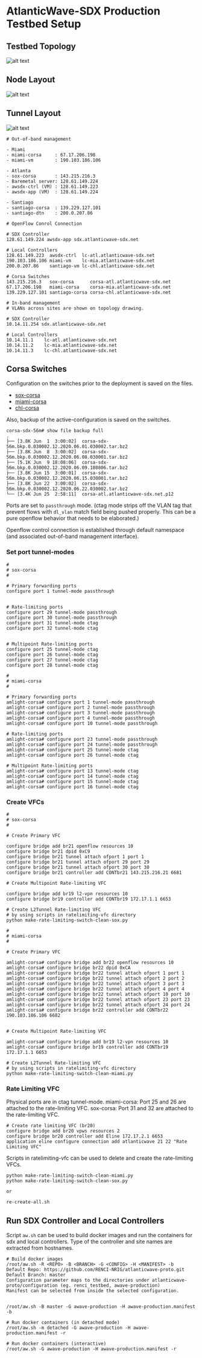 # AtlanticWave-SDX Production Testbed Setup 

## Testbed Topology

![alt text](figures/AW-SDX-Production_Setup-0-Topology.png)

## Node Layout

![alt text](figures/AW-SDX-Production_Setup-2-Node_Layout.png)

## Tunnel Layout

![alt text](figures/AW-SDX-Production_Setup-3-Tunnel_Layout-L2Multipoint.png)


```
# Out-of-band management

- Miami
- miami-corsa     : 67.17.206.198
- miami-vm        : 190.103.186.106

- Atlanta
- sox-corsa       : 143.215.216.3
- Baremetal server: 128.61.149.224
- awsdx-ctrl (VM) : 128.61.149.223
- awsdx-app (VM)  : 128.61.149.224

- Santiago
- santiago-corsa  : 139.229.127.101
- santiago-dtn    : 200.0.207.86

# OpenFlow Conrol Connection

# SDX Controller
128.61.149.224 awsdx-app sdx.atlanticwave-sdx.net

# Local Controllers 
128.61.149.223  awsdx-ctrl  lc-atl.atlanticwave-sdx.net
190.103.186.106 miami-vm    lc-mia.atlanticwave-sdx.net
200.0.207.86    santiago-vm lc-chl.atlanticwave-sdx.net

# Corsa Switches
143.215.216.3   sox-corsa      corsa-atl.atlanticwave-sdx.net
67.17.206.198   miami-corsa    corsa-mia.atlanticwave-sdx.net
139.229.127.101 santiago-corsa corsa-chl.atlanticwave-sdx.net

```

```
# In-band management
# VLANs across sites are shown on topology drawing.

# SDX Controller
10.14.11.254 sdx.atlanticwave-sdx.net

# Local Controllers
10.14.11.1    lc-atl.atlanticwave-sdx.net
10.14.11.2    lc-mia.atlanticwave-sdx.net
10.14.11.3    lc-chl.atlanticwave-sdx.net

```

## Corsa Switches

Configuration on the switches prior to the deployment is saved on the files.
- [sox-corsa](config/sox-corsa.cfg)
- [miami-corsa](config/miami-corsa.cfg)
- [chl-corsa](config/chl-corsa.cfg)

Also, backup of the active-configuration is saved on the switches.

```
corsa-sdx-56m# show file backup full 
.
├── [3.8K Jun  1  3:00:02]  corsa-sdx-56m.bkp.0.030002.12.2020.06.01.030002.tar.bz2
├── [3.8K Jun  8  3:00:02]  corsa-sdx-56m.bkp.0.030002.12.2020.06.08.030001.tar.bz2
├── [5.1K Jun  9 18:08:06]  corsa-sdx-56m.bkp.0.030002.12.2020.06.09.180806.tar.bz2
├── [3.8K Jun 15  3:00:01]  corsa-sdx-56m.bkp.0.030002.12.2020.06.15.030001.tar.bz2
├── [3.8K Jun 22  3:00:02]  corsa-sdx-56m.bkp.0.030002.12.2020.06.22.030002.tar.bz2
└── [3.4K Jun 25  2:58:11]  corsa-atl.atlanticwave-sdx.net.p12
```


Ports are set to `passthrough` mode. (ctag mode strips off the VLAN tag that prevent flows with `dl_vlan` match field being pushed properly. This can be a pure openflow behavior that needs to be elaborated.)

Openflow control connection is established through default namespace (and associated out-of-band management interface).


### Set port tunnel-modes


```
#
# sox-corsa
#

# Primary forwarding ports
configure port 1 tunnel-mode passthrough 


# Rate-limiting ports 
configure port 29 tunnel-mode passthrough 
configure port 30 tunnel-mode passthrough
configure port 31 tunnel-mode ctag
configure port 32 tunnel-mode ctag


# Multipoint Rate-limiting ports
configure port 25 tunnel-mode ctag
configure port 26 tunnel-mode ctag
configure port 27 tunnel-mode ctag
configure port 28 tunnel-mode ctag

```

```
#
# miami-corsa
#

# Primary forwarding ports
amlight-corsa# configure port 1 tunnel-mode passthrough 
amlight-corsa# configure port 2 tunnel-mode passthrough
amlight-corsa# configure port 3 tunnel-mode passthrough
amlight-corsa# configure port 4 tunnel-mode passthrough
amlight-corsa# configure port 10 tunnel-mode passthrough

# Rate-limiting ports 
amlight-corsa# configure port 23 tunnel-mode passthrough 
amlight-corsa# configure port 24 tunnel-mode passthrough
amlight-corsa# configure port 25 tunnel-mode ctag
amlight-corsa# configure port 26 tunnel-mode ctag

# Multipoint Rate-limiting ports
amlight-corsa# configure port 13 tunnel-mode ctag
amlight-corsa# configure port 14 tunnel-mode ctag
amlight-corsa# configure port 15 tunnel-mode ctag
amlight-corsa# configure port 16 tunnel-mode ctag
```




### Create VFCs 

```
#
# sox-corsa
#

# Create Primary VFC

configure bridge add br21 openflow resources 10
configure bridge br21 dpid 0xC9
configure bridge br21 tunnel attach ofport 1 port 1
configure bridge br21 tunnel attach ofport 29 port 29
configure bridge br21 tunnel attach ofport 30 port 30
configure bridge br21 controller add CONTbr21 143.215.216.21 6681

# Create Multipoint Rate-limiting VFC

configure bridge add br19 l2-vpn resources 10
configure bridge br19 controller add CONTbr19 172.17.1.1 6653 

# Create L2Tunnel Rate-limiting VFC
# by using scripts in ratelimiting-vfc directory
python make-rate-limiting-switch-clean-sox.py

```

```
#
# miami-corsa
#

# Create Primary VFC

amlight-corsa# configure bridge add br22 openflow resources 10
amlight-corsa# configure bridge br22 dpid 0xCA
amlight-corsa# configure bridge br22 tunnel attach ofport 1 port 1
amlight-corsa# configure bridge br22 tunnel attach ofport 2 port 2
amlight-corsa# configure bridge br22 tunnel attach ofport 3 port 3
amlight-corsa# configure bridge br22 tunnel attach ofport 4 port 4
amlight-corsa# configure bridge br22 tunnel attach ofport 10 port 10
amlight-corsa# configure bridge br22 tunnel attach ofport 23 port 23
amlight-corsa# configure bridge br22 tunnel attach ofport 24 port 24
amlight-corsa# configure bridge br22 controller add CONTbr22 190.103.186.106 6682


# Create Multipoint Rate-limiting VFC

amlight-corsa# configure bridge add br19 l2-vpn resources 10
amlight-corsa# configure bridge br19 controller add CONTbr19 172.17.1.1 6653 

# Create L2Tunnel Rate-limiting VFC
# by using scripts in ratelimiting-vfc directory
python make-rate-limiting-switch-clean-miami.py
```


### Rate Limiting VFC

Physical ports are in ctag tunnel-mode.
miami-corsa: Port 25 and 26 are attached to the rate-limiting VFC.
sox-corsa: Port 31 and 32 are attached to the rate-limiting VFC.

```
# Create rate limiting VFC (br20) 
configure bridge add br20 vpws resources 2
configure bridge br20 controller add Eline 172.17.2.1 6653
application eline configure connection add atlanticwave 21 22 "Rate Limiting VFC"
```

Scripts in ratelimiting-vfc can be used to delete and create the rate-limiting VFCs.

```
python make-rate-limiting-switch-clean-miami.py 
python make-rate-limiting-switch-clean-sox.py 

or 

re-create-all.sh

```


## Run SDX Controller and Local Controllers

Script `aw.sh` can be used to build docker images and run the containers for sdx and local controllers.
Type of the controller and site names are extracted from hostnames. 

```
# Build docker images
/root/aw.sh -R <REPO> -B <BRANCH> -G <CONFIG> -H <MANIFEST> -b
Default Repo: https://github.com/RENCI-NRIG/atlanticwave-proto.git
Default Branch: master
Configuration parameter maps to the directories under atlanticwave-proto/configuration (eg. renci_testbed, awave-production)
Manifest can be selected from inside the selected configuration.


/root/aw.sh -B master -G awave-production -H awave-production.manifest -b

# Run docker containers (in detached mode)
/root/aw.sh -m detached -G awave-production -H awave-production.manifest -r 

# Run docker containers (interactive)
/root/aw.sh -G awave-production -H awave-production.manifest -r 
```

